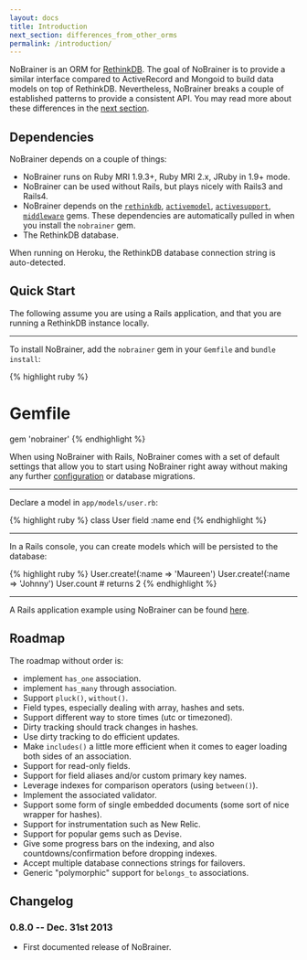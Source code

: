 ```yaml
---
layout: docs
title: Introduction
next_section: differences_from_other_orms
permalink: /introduction/
---
```



NoBrainer is an ORM for [RethinkDB](http://rethinkdb.com).
The goal of NoBrainer is to provide a similar interface compared to ActiveRecord
and Mongoid to build data models on top of RethinkDB. Nevertheless, NoBrainer
breaks a couple of established patterns to provide a consistent API. You may
read more about these differences in the [next
section](/docs/differences_from_other_orms/).

## Dependencies

NoBrainer depends on a couple of things:

* NoBrainer runs on Ruby MRI 1.9.3+, Ruby MRI 2.x, JRuby in 1.9+ mode.
* NoBrainer can be used without Rails, but plays nicely with Rails3 and Rails4.
* NoBrainer depends on the [`rethinkdb`](https://rubygems.org/gems/rethinkdb),
      [`activemodel`](https://github.com/rails/rails/tree/master/activemodel),
      [`activesupport`](https://github.com/rails/rails/tree/master/activesupport),
      [`middleware`](https://github.com/mitchellh/middleware) gems.
      These dependencies are automatically pulled in when you install the
      `nobrainer` gem.
* The RethinkDB database.

When running on Heroku, the RethinkDB database connection string is auto-detected.

## Quick Start

The following assume you are using a Rails application, and that you are running a
RethinkDB instance locally.

---

To install NoBrainer, add the `nobrainer` gem in your `Gemfile` and `bundle install`:

{% highlight ruby %}
# Gemfile
gem 'nobrainer'
{% endhighlight %}

When using NoBrainer with Rails, NoBrainer comes with a set of default
settings that allow you to start using NoBrainer right away without making any
further [configuration](/docs/configuration) or database migrations.

---

Declare a model in `app/models/user.rb`:

{% highlight ruby %}
class User
  field :name
end
{% endhighlight %}

---

In a Rails console, you can create models which will be persisted to the database:

{% highlight ruby %}
User.create!(:name => 'Maureen')
User.create!(:name => 'Johnny')
User.count # returns 2
{% endhighlight %}

---

A Rails application example using NoBrainer can be found
[here](https://github.com/rethinkdb/rails-nobrainer-blog/).

## Roadmap

The roadmap without order is:

* implement `has_one` association.
* implement `has_many` through association.
* Support `pluck()`, `without()`.
* Field types, especially dealing with array, hashes and sets.
* Support different way to store times (utc or timezoned).
* Dirty tracking should track changes in hashes.
* Use dirty tracking to do efficient updates.
* Make `includes()` a little more efficient when it comes to eager loading both
  sides of an association.
* Support for read-only fields.
* Support for field aliases and/or custom primary key names.
* Leverage indexes for comparison operators (using `between()`).
* Implement the associated validator.
* Support some form of single embedded documents (some sort of nice wrapper for
  hashes).
* Support for instrumentation such as New Relic.
* Support for popular gems such as Devise.
* Give some progress bars on the indexing, and also countdowns/confirmation before dropping indexes.
* Accept multiple database connections strings for failovers.
* Generic "polymorphic" support for `belongs_to` associations.

## Changelog

### 0.8.0 -- Dec. 31st 2013

* First documented release of NoBrainer.
